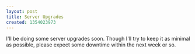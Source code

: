 ```yaml
---
layout: post
title: Server Upgrades
created: 1354023973
---
```

I'll be doing some server upgrades soon. Though I'll try to keep it as minimal as possible, please expect some downtime within the next week or so.
